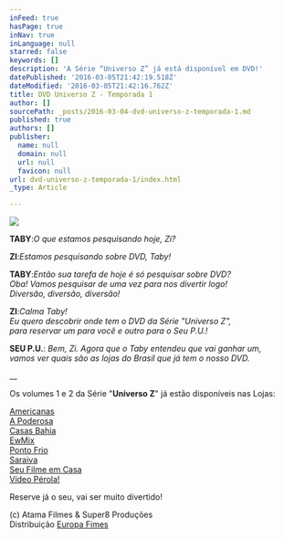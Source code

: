 ```yaml
---
inFeed: true
hasPage: true
inNav: true
inLanguage: null
starred: false
keywords: []
description: 'A Série “Universo Z” já está disponível em DVD!'
datePublished: '2016-03-05T21:42:19.518Z'
dateModified: '2016-03-05T21:42:16.762Z'
title: DVD Universo Z - Temporada 1
author: []
sourcePath: _posts/2016-03-04-dvd-universo-z-temporada-1.md
published: true
authors: []
publisher:
  name: null
  domain: null
  url: null
  favicon: null
url: dvd-universo-z-temporada-1/index.html
_type: Article

---
```

![](https://s3-us-west-2.amazonaws.com/the-grid-img/p/32e290ccae6413026eb137a4a0ddbff78cc930b4.jpg)

**TABY**:_O que estamos pesquisando hoje, Zi?_

**ZI**:_Estamos pesquisando sobre DVD, Taby!_

**TABY**:_Então sua tarefa de hoje é só pesquisar sobre DVD?_  
_Oba! Vamos pesquisar de uma vez para nos divertir logo!_  
_Diversão, diversão, diversão!_

**ZI**:_Calma Taby!_  
_Eu quero descobrir onde tem o DVD da Série "Universo Z",_  
_para reservar um para você e outro para o Seu P.U.!_

**SEU P.U.**:  _Bem, Zi.  Agora que o Taby entendeu que vai ganhar um,  
vamos ver quais são as lojas do Brasil que já tem o nosso DVD._

__

Os volumes 1 e 2 da Série "**Universo Z**" já estão disponíveis nas Lojas:

[Americanas][0]  
[A Poderosa][1]  
[Casas Bahia][2]  
[EwMix][3]  
[Ponto Frio][4]  
[Saraiva][5]  
[Seu Filme em Casa][6]  
[Vídeo Pérola!][7]

Reserve já o seu, vai ser muito divertido!

(c) Atama Filmes & Super8 Produções  
Distribuição [Europa Fimes][8]

[0]: http://www.americanas.com.br/produto/11753322/dvd-universo-z-1-temporada-vol.-1 "Americanas"
[1]: http://www.apoderosa.com.br/dept.aspx?page=4&iddept=191&sort=1 "A Poderosa"
[2]: http://www.casasbahia.com.br/dvdsebluray/FilmeseSeriados/blurayInfantil/Dvd---Universo-Z---1-Temporada-Vol.-2-6720809.html "Casas Bahia"
[3]: https://ewmix.com/filme/12723/universo-z-primeira-temporada-volume-1 "EwMix"
[4]: http://www.pontofrio.com.br/dvdsebluray/FilmeseSeriados/blurayInfantil/Dvd---Universo-Z---1-Temporada-Vol.-4-6792570.html "Ponto Frio"
[5]: http://www.saraiva.com.br/universo-z-1-temporada-vol-1-9223069.html "Saraiva"
[6]: http://www.seufilmeemcasa.com.br/busca-resultado/filmes/universo%20z "Seu Filme em Casa"
[7]: http://www.videoperola.com.br/novaloja/dvd-universo-z-1-temporada-vol-1.html "Video Pérola"
[8]: http://europafilmes.com.br/ "Europa Filmes"